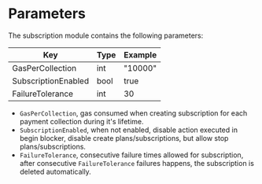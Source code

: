 <!--
order: 5
-->

# Parameters

The subscription module contains the following parameters:

| Key                 | Type | Example |
| ------------------- | ---- | ------- |
| GasPerCollection    | int  | "10000" |
| SubscriptionEnabled | bool | true    |
| FailureTolerance    | int  | 30      |

- `GasPerCollection`, gas consumed when creating subscription for each payment collection during it's lifetime.
- `SubscriptionEnabled`, when not enabled, disable action executed in begin blocker, disable create plans/subscriptions, but allow stop plans/subscriptions.
- `FailureTolerance`, consecutive failure times allowed for subscription, after consecutive `FailureTolerance` failures happens, the subscription is deleted automatically.